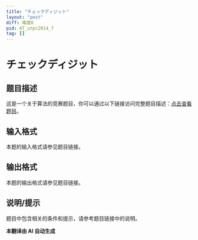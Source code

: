 ```yaml
---
title: "チェックディジット"
layout: "post"
diff: 难度0
pid: AT_utpc2014_f
tag: []
---
```


# チェックディジット

## 题目描述

这是一个关于算法的竞赛题目，你可以通过以下链接访问完整题目描述：[点击查看题目](https://atcoder.jp/contests/utpc2014/tasks/utpc2014_f)。

## 输入格式

本题的输入格式请参见题目链接。

## 输出格式

本题的输出格式请参见题目链接。

## 说明/提示

题目中包含相关的条件和提示，请参考题目链接中的说明。

 **本翻译由 AI 自动生成**

